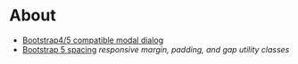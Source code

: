 ﻿# About


- [Bootstrap4/5 compatible modal dialog](https://github.com/GedMarc/bootstrap4-dialog)
- [Bootstrap 5 spacing](https://getbootstrap.com/docs/5.1/utilities/spacing/) *responsive margin, padding, and gap utility classes*